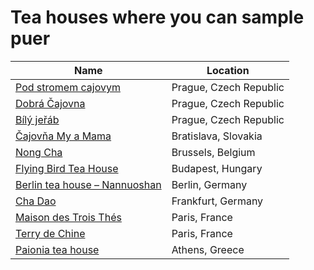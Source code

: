 # Tea houses where you can sample puer
Name | Location 
-----|---
[Pod stromem cajovym](http://www.cajovnapodstromem.cz/) | Prague, Czech Republic
[Dobrá Čajovna ](https://en.wikipedia.org/wiki/Dobr%C3%A1_%C4%8Dajovna) | Prague, Czech Republic
[Bílý jeřáb](http://bily-jerab.cz/index.php/en/cajovna) | Prague, Czech Republic
[Čajovňa My a Mama](https://m.facebook.com/CajovnaMyAMama) | Bratislava, Slovakia
[Nong Cha](http://steepster.com/places/3146-nong-cha-brussels-brussels) | Brussels, Belgium
[Flying Bird Tea House](http://www.flyingbirdteahouse.co.hu/) | Budapest, Hungary
[Berlin tea house – Nannuoshan](http://www.nannuoshan.org/pages/berlin-tea-shop) | Berlin, Germany
[Cha Dao](http://www.chadao.de/) | Frankfurt, Germany
[Maison des Trois Thés](http://maisondestroisthes.com/) | Paris, France
[Terry de Chine](http://www.terredechine.com/fr/la-boutique) | Paris, France
[Paionia tea house](http://www.teachat.com/viewtopic.php?f=17&t=9883) | Athens, Greece
